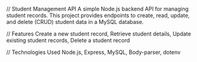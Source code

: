 // Student Management API
A simple Node.js backend API for managing student records. This project provides endpoints to create, read, update, and delete (CRUD) student data in a MySQL database.


// Features
Create a new student record,
Retrieve student details,
Update existing student records,
Delete a student record

// Technologies Used
Node.js,
Express,
MySQL,
Body-parser,
dotenv
